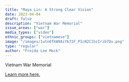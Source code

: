 ```yaml
---
title: "Maya Lin: A Strong Clear Vision"
date: 2023-04-04
draft: false
description: "Vietnam War Memorial"
issue_areas: ["war"]
media_types: ["video"]
ethnic_groups: ["vietnamese"]
image: "/images/1utn6TkW9AiYb72F_PIcN2C1hzIrib7Qv.png"
type: "regular"
author: "Freida Lee Mock"
---
```


Vietnam War Memorial

[Learn more here.](https://video.alexanderstreet.com/watch/maya-lin-a-strong-clear-vision?context=channel:freida-lee-mock)
